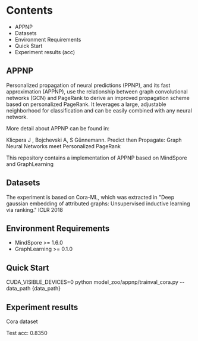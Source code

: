 # Contents

- APPNP
- Datasets
- Environment Requirements
- Quick Start
- Experiment results (acc)

## APPNP

Personalized propagation of neural predictions (PPNP), and its fast approximation (APPNP), use the relationship between graph convolutional networks (GCN) and PageRank to derive an improved propagation scheme based on personalized PageRank. It leverages a large, adjustable neighborhood for classification and can be easily combined with any neural network.

More detail about APPNP can be found in:

Klicpera J , Bojchevski A, S Günnemann. Predict then Propagate: Graph Neural Networks meet Personalized PageRank

This repository contains a implementation of APPNP based on MindSpore and GraphLearning

## Datasets

The experiment is based on Cora-ML, which was extracted in "Deep gaussian embedding of attributed graphs: Unsupervised inductive learning via ranking." ICLR 2018

## Environment Requirements

- MindSpore >= 1.6.0
- GraphLearning >= 0.1.0

## Quick Start

CUDA_VISIBLE_DEVICES=0 python model_zoo/appnp/trainval_cora.py --data_path  {data_path}

## Experiment results

Cora dataset

Test acc: 0.8350